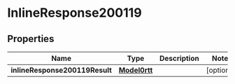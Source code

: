 # InlineResponse200119

## Properties
Name | Type | Description | Notes
------------ | ------------- | ------------- | -------------
**inlineResponse200119Result** | [**Model0rtt**](Model0rtt.md) |  |  [optional]
